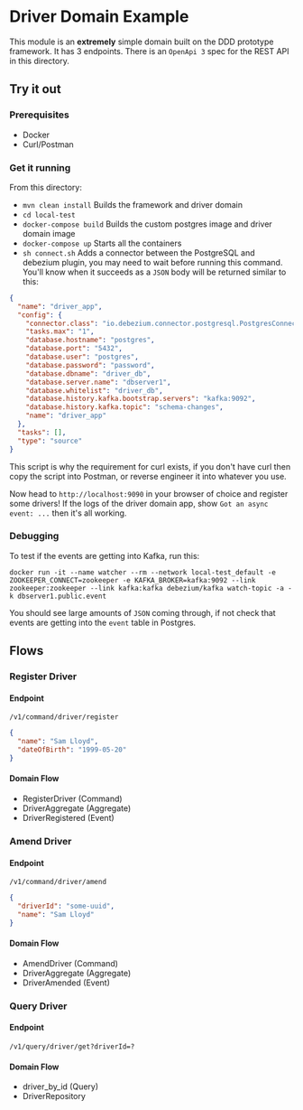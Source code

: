 # Driver Domain Example

This module is an **extremely** simple domain built on the DDD prototype framework.
It has 3 endpoints. There is an `OpenApi 3` spec for the REST API in this directory.

## Try it out
### Prerequisites
+ Docker
+ Curl/Postman

### Get it running
From this directory:
+ `mvn clean install` Builds the framework and driver domain
+ `cd local-test`
+ `docker-compose build` Builds the custom postgres image and driver domain image
+ `docker-compose up` Starts all the containers
+ `sh connect.sh` Adds a connector between the PostgreSQL and debezium plugin, you may need to wait before running this
command. You'll know when it succeeds as a `JSON` body will be returned similar to this:
```json
{
  "name": "driver_app",
  "config": {
    "connector.class": "io.debezium.connector.postgresql.PostgresConnector",
    "tasks.max": "1",
    "database.hostname": "postgres",
    "database.port": "5432",
    "database.user": "postgres",
    "database.password": "password",
    "database.dbname": "driver_db",
    "database.server.name": "dbserver1",
    "database.whitelist": "driver_db",
    "database.history.kafka.bootstrap.servers": "kafka:9092",
    "database.history.kafka.topic": "schema-changes",
    "name": "driver_app"
  },
  "tasks": [],
  "type": "source"
}
```
This script is why the requirement for curl exists, if you don't have curl then copy the script into Postman, or reverse engineer it
into whatever you use.

Now head to `http://localhost:9090` in your browser of choice and register some drivers!
If the logs of the driver domain app, show `Got an async event: ...` then it's all working.

### Debugging

To test if the events are getting into Kafka, run this:
```shell script
docker run -it --name watcher --rm --network local-test_default -e ZOOKEEPER_CONNECT=zookeeper -e KAFKA_BROKER=kafka:9092 --link zookeeper:zookeeper --link kafka:kafka debezium/kafka watch-topic -a -k dbserver1.public.event
```
You should see large amounts of `JSON` coming through, if not check that events are getting into the `event` table in
Postgres.

## Flows
### Register Driver
#### Endpoint
`/v1/command/driver/register`
```json
{
  "name": "Sam Lloyd",
  "dateOfBirth": "1999-05-20"
}
```
#### Domain Flow
+ RegisterDriver (Command)
+ DriverAggregate (Aggregate)
+ DriverRegistered (Event)

### Amend Driver
#### Endpoint
`/v1/command/driver/amend`
```json
{
  "driverId": "some-uuid",
  "name": "Sam Lloyd"
}
```
#### Domain Flow
+ AmendDriver (Command)
+ DriverAggregate (Aggregate)
+ DriverAmended (Event)

### Query Driver
#### Endpoint
`/v1/query/driver/get?driverId=?`
#### Domain Flow
+ driver_by_id (Query)
+ DriverRepository